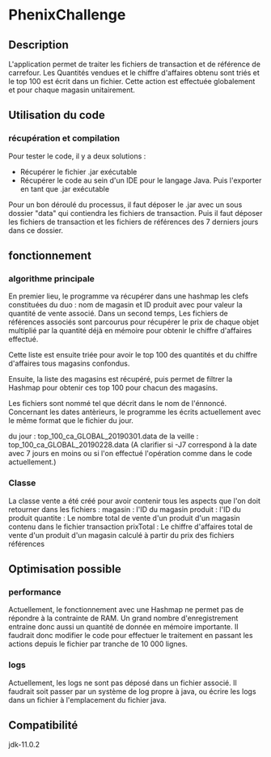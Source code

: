 # PhenixChallenge

## Description 

L'application permet de traiter les fichiers de transaction et de référence de carrefour. Les Quantités vendues et le chiffre d'affaires obtenu sont triés et le top 100 est écrit dans un fichier. Cette action est effectuée globalement et pour chaque magasin unitairement.

## Utilisation du code

### récupération et compilation

Pour tester le code, il y a deux solutions :

  - Récupérer le fichier .jar exécutable
  - Récupérer le code au sein d'un IDE pour le langage Java. Puis l'exporter en tant que .jar exécutable

Pour un bon déroulé du processus, il faut déposer le .jar avec un sous dossier "data" qui contiendra les fichiers de transaction. Puis il faut déposer les fichiers de transaction et les fichiers de références des 7 derniers jours dans ce dossier.

## fonctionnement

### algorithme principale

En premier lieu, le programme va récupérer dans une hashmap les clefs constituées du duo : nom de magasin et ID produit avec pour valeur la quantité de vente associé.
Dans un second temps, Les fichiers de références associés sont parcourus pour récupérer le prix de chaque objet multiplié par la quantité déjà en mémoire pour obtenir le chiffre d'affaires effectué.

Cette liste est ensuite triée pour avoir le top 100 des quantités et du chiffre d'affaires tous magasins confondus.

Ensuite, la liste des magasins est récupéré, puis permet de filtrer la Hashmap pour obtenir ces top 100 pour chacun des magasins.

Les fichiers sont nommé tel que décrit dans le nom de l'énnoncé.
Concernant les dates antèrieurs, le programme les écrits actuellement avec le même format que le fichier du jour.

du jour : top_100_ca_GLOBAL_20190301.data
de la veille : top_100_ca_GLOBAL_20190228.data
(A clarifier si -J7 correspond à la date avec 7 jours en moins ou si l'on effectué l'opération comme dans le code actuellement.)

### Classe

La classe vente a été créé pour avoir contenir tous les aspects que l'on doit retourner dans les fichiers :
  magasin : l'ID du magasin
	produit : l'ID du produit
	quantite : Le nombre total de vente d'un produit d'un magasin contenu dans le fichier transaction
	prixTotal : Le chiffre d'affaires total de vente d'un produit d'un magasin calculé à partir du prix des fichiers références

## Optimisation possible

### performance

Actuellement, le fonctionnement avec une Hashmap ne permet pas de répondre à la contrainte de RAM. Un grand nombre d'enregistrement entraine donc aussi un quantité de donnée en mémoire importante. Il faudrait donc modifier le code pour effectuer le traitement en passant les actions depuis le fichier par tranche de 10 000 lignes.

### logs

Actuellement, les logs ne sont pas déposé dans un fichier associé. Il faudrait soit passer par un système de log propre à java, ou écrire les logs dans un fichier à l'emplacement du fichier java.
  
## Compatibilité

jdk-11.0.2
